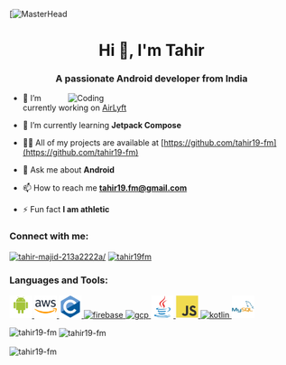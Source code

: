 [![MasterHead]([https://developers.giphy.com/branch/master/static/api-512d36c09662682717108a38bbb5c57d.gif](https://encrypted-tbn0.gstatic.com/images?q=tbn:ANd9GcR58amrin0zZQcklmxJ1p0WR3MrMVQNHM6gww&usqp=CAU))
<h1 align="center"><h1 align="center">Hi 👋, I'm Tahir</h1>
<h3 align="center">A passionate Android developer from India</h3>
 <img align="right" alt="Coding" width="400" src="https://cdn.dribbble.com/users/1162077/screenshots/3848914/programmer.gif">

- 🔭 I’m currently working on [AirLyft](https://github.com/MohdImran001/airlyft-user-app)

- 🌱 I’m currently learning **Jetpack Compose**

- 👨‍💻 All of my projects are available at [https://github.com/tahir19-fm](https://github.com/tahir19-fm)

- 💬 Ask me about **Android**

- 📫 How to reach me **tahir19.fm@gmail.com**

- ⚡ Fun fact **I am athletic**

<h3 align="left">Connect with me:</h3>
<p align="left">
<a href="https://linkedin.com/in/tahir-majid-213a2222a/" target="blank"><img align="center" src="https://raw.githubusercontent.com/rahuldkjain/github-profile-readme-generator/master/src/images/icons/Social/linked-in-alt.svg" alt="tahir-majid-213a2222a/" height="30" width="40" /></a>
<a href="https://auth.geeksforgeeks.org/user/tahir19fm" target="blank"><img align="center" src="https://raw.githubusercontent.com/rahuldkjain/github-profile-readme-generator/master/src/images/icons/Social/geeks-for-geeks.svg" alt="tahir19fm" height="30" width="40" /></a>
</p>

<h3 align="left">Languages and Tools:</h3>
<p align="left"> <a href="https://developer.android.com" target="_blank" rel="noreferrer"> <img src="https://raw.githubusercontent.com/devicons/devicon/master/icons/android/android-original-wordmark.svg" alt="android" width="40" height="40"/> </a> <a href="https://aws.amazon.com" target="_blank" rel="noreferrer"> <img src="https://raw.githubusercontent.com/devicons/devicon/master/icons/amazonwebservices/amazonwebservices-original-wordmark.svg" alt="aws" width="40" height="40"/> </a> <a href="https://www.cprogramming.com/" target="_blank" rel="noreferrer"> <img src="https://raw.githubusercontent.com/devicons/devicon/master/icons/c/c-original.svg" alt="c" width="40" height="40"/> </a> <a href="https://firebase.google.com/" target="_blank" rel="noreferrer"> <img src="https://www.vectorlogo.zone/logos/firebase/firebase-icon.svg" alt="firebase" width="40" height="40"/> </a> <a href="https://cloud.google.com" target="_blank" rel="noreferrer"> <img src="https://www.vectorlogo.zone/logos/google_cloud/google_cloud-icon.svg" alt="gcp" width="40" height="40"/> </a> <a href="https://www.java.com" target="_blank" rel="noreferrer"> <img src="https://raw.githubusercontent.com/devicons/devicon/master/icons/java/java-original.svg" alt="java" width="40" height="40"/> </a> <a href="https://developer.mozilla.org/en-US/docs/Web/JavaScript" target="_blank" rel="noreferrer"> <img src="https://raw.githubusercontent.com/devicons/devicon/master/icons/javascript/javascript-original.svg" alt="javascript" width="40" height="40"/> </a> <a href="https://kotlinlang.org" target="_blank" rel="noreferrer"> <img src="https://www.vectorlogo.zone/logos/kotlinlang/kotlinlang-icon.svg" alt="kotlin" width="40" height="40"/> </a> <a href="https://www.mysql.com/" target="_blank" rel="noreferrer"> <img src="https://raw.githubusercontent.com/devicons/devicon/master/icons/mysql/mysql-original-wordmark.svg" alt="mysql" width="40" height="40"/> </a> </p>

<p><img align="left" src="https://github-readme-stats.vercel.app/api/top-langs?username=tahir19-fm&show_icons=true&locale=en&layout=compact&theme=tokyonight" alt="tahir19-fm" /></p>

<p>&nbsp;<img align="center" src="https://github-readme-stats.vercel.app/api?username=tahir19-fm&show_icons=true&locale=en&theme=tokyonight" alt="tahir19-fm" /></p>

<p><img align="center" src="https://github-readme-streak-stats.herokuapp.com/?user=tahir19-fm&theme=tokyonight" alt="tahir19-fm" /></p>

